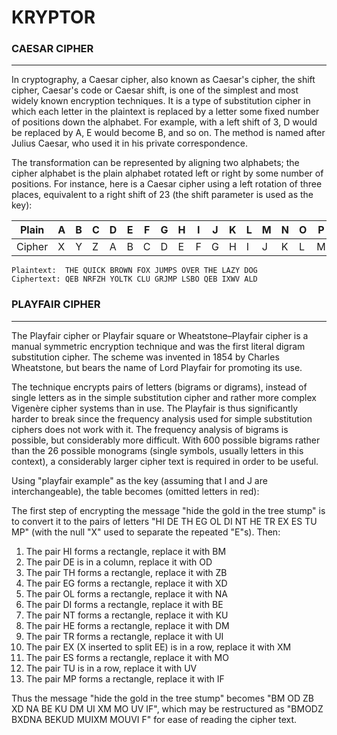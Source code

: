# KRYPTOR
### CAESAR CIPHER

---

In cryptography, a Caesar cipher, also known as Caesar's cipher, the shift cipher, Caesar's code or Caesar shift, is one of the simplest and most widely known encryption techniques. It is a type of substitution cipher in which each letter in the plaintext is replaced by a letter some fixed number of positions down the alphabet. For example, with a left shift of 3, D would be replaced by A, E would become B, and so on. The method is named after Julius Caesar, who used it in his private correspondence.

The transformation can be represented by aligning two alphabets; the cipher alphabet is the plain alphabet rotated left or right by some number of positions. For instance, here is a Caesar cipher using a left rotation of three places, equivalent to a right shift of 23 (the shift parameter is used as the key):

| Plain  | A   | B   | C   | D   | E   | F   | G   | H   | I   | J   | K   | L   | M   | N   | O   | P   | Q   | R   | S   | T   | U   | V   | W   | X   | Y   | Z   |
|--------|-----|-----|-----|-----|-----|-----|-----|-----|-----|-----|-----|-----|-----|-----|-----|-----|-----|-----|-----|-----|-----|-----|-----|-----|-----|-----|
| Cipher | X   | Y   | Z   | A   | B   | C   | D   | E   | F   | G   | H   | I   | J   | K   | L   | M   | N   | O   | P   | Q   | R   | S   | T   | U   | V   | W   |

```
Plaintext:  THE QUICK BROWN FOX JUMPS OVER THE LAZY DOG
Ciphertext: QEB NRFZH YOLTK CLU GRJMP LSBO QEB IXWV ALD
```

### PLAYFAIR CIPHER

---

The Playfair cipher or Playfair square or Wheatstone–Playfair cipher is a manual symmetric encryption technique and was the first literal digram substitution cipher. The scheme was invented in 1854 by Charles Wheatstone, but bears the name of Lord Playfair for promoting its use.

The technique encrypts pairs of letters (bigrams or digrams), instead of single letters as in the simple substitution cipher and rather more complex Vigenère cipher systems than in use. The Playfair is thus significantly harder to break since the frequency analysis used for simple substitution ciphers does not work with it. The frequency analysis of bigrams is possible, but considerably more difficult. With 600 possible bigrams rather than the 26 possible monograms (single symbols, usually letters in this context), a considerably larger cipher text is required in order to be useful. 

Using "playfair example" as the key (assuming that I and J are interchangeable), the table becomes (omitted letters in red): 

The first step of encrypting the message "hide the gold in the tree stump" is to convert it to the pairs of letters "HI DE TH EG OL DI NT HE TR EX ES TU MP" (with the null "X" used to separate the repeated "E"s). Then:

1. The pair HI forms a rectangle, replace it with BM
2. The pair DE is in a column, replace it with OD
3. The pair TH forms a rectangle, replace it with ZB
4. The pair EG forms a rectangle, replace it with XD
5. The pair OL forms a rectangle, replace it with NA
6. The pair DI forms a rectangle, replace it with BE
7. The pair NT forms a rectangle, replace it with KU
8. The pair HE forms a rectangle, replace it with DM
9. The pair TR forms a rectangle, replace it with UI
10. The pair EX (X inserted to split EE) is in a row, replace it with XM
11. The pair ES forms a rectangle, replace it with MO
12. The pair TU is in a row, replace it with UV
13. The pair MP forms a rectangle, replace it with IF

Thus the message "hide the gold in the tree stump" becomes "BM OD ZB XD NA BE KU DM UI XM MO UV IF", which may be restructured as "BMODZ BXDNA BEKUD MUIXM MOUVI F" for ease of reading the cipher text. 